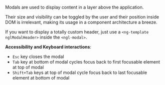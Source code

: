 Modals are used to display content in a layer above the application.

Their size and visibility can be toggled by the user and their position inside DOM is irrelevant, making its usage in a component architecture a breeze.

If you want to display a totally custom header, just use a `<ng-template nglModalHeader>` inside the `<ngl-modal>`.

**Accessibility and Keyboard interactions**:

  * `Esc` key closes the modal
  * `Tab` key at bottom of modal cycles focus back to first focusable element at top of modal
  * `Shift+Tab` keys at top of modal cycle focus back to last focusable element at bottom of modal
